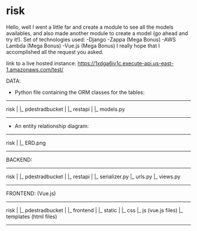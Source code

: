 # risk

Hello, well I went a little far and create a module to see all the models availables, and also made another
module to create a model (go ahead and try it!).
Set of technologies used:
  -Django 
  -Zappa (Mega Bonus)
  -AWS Lambda (Mega Bonus)
  -Vue.js (Mega Bonus)
I really hope that I accomplished all the request you asked.

link to a live hosted instance: https://1xdga6iv1c.execute-api.us-east-1.amazonaws.com/test/

DATA:
- Python file containing the ORM classes for the tables:
_____________________
 risk
 |
 |_ pdestradbucket
   |
   |_ restapi
     |
     |_ models.py
_____________________

- An entity relationship diagram:
_____________________
 risk
 |
 |_ ERD.png
_____________________


BACKEND:
_____________________
 risk
 |
 |_ pdestradbucket
   |
   |_ restapi
     |
     |_ serializer.py
     |_ urls.py
     |_ views.py
_____________________


FRONTEND:
(Vue.js)
_______________________________________
 risk
 |
 |_ pdestradbucket
   |
   |_ frontend
     |
     |_ static
       |
       |_ css
       |_ js (vue.js files)
       |_ templates (html files)
_______________________________________
